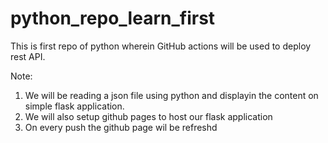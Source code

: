 # python_repo_learn_first
This is first repo of python wherein GitHub actions will be used to deploy rest API.

Note:

1) We will be reading a json file using python and displayin the content on simple flask application.
2) We will also setup github pages to host our flask application
3) On every push the github page wil be refreshd

